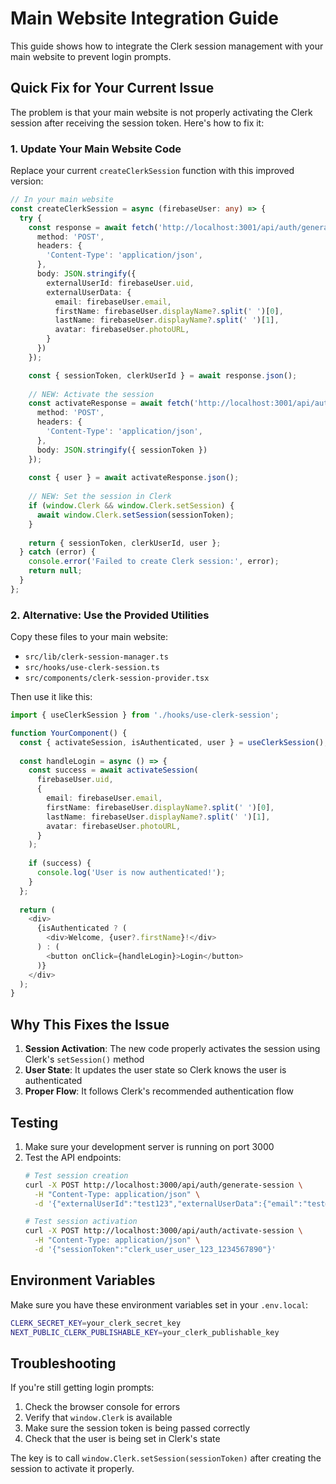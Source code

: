 # Main Website Integration Guide

This guide shows how to integrate the Clerk session management with your main website to prevent login prompts.

## Quick Fix for Your Current Issue

The problem is that your main website is not properly activating the Clerk session after receiving the session token. Here's how to fix it:

### 1. Update Your Main Website Code

Replace your current `createClerkSession` function with this improved version:

```typescript
// In your main website
const createClerkSession = async (firebaseUser: any) => {
  try {
    const response = await fetch('http://localhost:3001/api/auth/generate-session', {
      method: 'POST',
      headers: {
        'Content-Type': 'application/json',
      },
      body: JSON.stringify({
        externalUserId: firebaseUser.uid,
        externalUserData: {
          email: firebaseUser.email,
          firstName: firebaseUser.displayName?.split(' ')[0],
          lastName: firebaseUser.displayName?.split(' ')[1],
          avatar: firebaseUser.photoURL,
        }
      })
    });

    const { sessionToken, clerkUserId } = await response.json();
    
    // NEW: Activate the session
    const activateResponse = await fetch('http://localhost:3001/api/auth/activate-session', {
      method: 'POST',
      headers: {
        'Content-Type': 'application/json',
      },
      body: JSON.stringify({ sessionToken })
    });
    
    const { user } = await activateResponse.json();
    
    // NEW: Set the session in Clerk
    if (window.Clerk && window.Clerk.setSession) {
      await window.Clerk.setSession(sessionToken);
    }
    
    return { sessionToken, clerkUserId, user };
  } catch (error) {
    console.error('Failed to create Clerk session:', error);
    return null;
  }
};
```

### 2. Alternative: Use the Provided Utilities

Copy these files to your main website:
- `src/lib/clerk-session-manager.ts`
- `src/hooks/use-clerk-session.ts`
- `src/components/clerk-session-provider.tsx`

Then use it like this:

```typescript
import { useClerkSession } from './hooks/use-clerk-session';

function YourComponent() {
  const { activateSession, isAuthenticated, user } = useClerkSession();
  
  const handleLogin = async () => {
    const success = await activateSession(
      firebaseUser.uid,
      {
        email: firebaseUser.email,
        firstName: firebaseUser.displayName?.split(' ')[0],
        lastName: firebaseUser.displayName?.split(' ')[1],
        avatar: firebaseUser.photoURL,
      }
    );
    
    if (success) {
      console.log('User is now authenticated!');
    }
  };
  
  return (
    <div>
      {isAuthenticated ? (
        <div>Welcome, {user?.firstName}!</div>
      ) : (
        <button onClick={handleLogin}>Login</button>
      )}
    </div>
  );
}
```

## Why This Fixes the Issue

1. **Session Activation**: The new code properly activates the session using Clerk's `setSession()` method
2. **User State**: It updates the user state so Clerk knows the user is authenticated
3. **Proper Flow**: It follows Clerk's recommended authentication flow

## Testing

1. Make sure your development server is running on port 3000
2. Test the API endpoints:
   ```bash
   # Test session creation
   curl -X POST http://localhost:3000/api/auth/generate-session \
     -H "Content-Type: application/json" \
     -d '{"externalUserId":"test123","externalUserData":{"email":"test@example.com","firstName":"Test","lastName":"User"}}'
   
   # Test session activation
   curl -X POST http://localhost:3000/api/auth/activate-session \
     -H "Content-Type: application/json" \
     -d '{"sessionToken":"clerk_user_user_123_1234567890"}'
   ```

## Environment Variables

Make sure you have these environment variables set in your `.env.local`:

```bash
CLERK_SECRET_KEY=your_clerk_secret_key
NEXT_PUBLIC_CLERK_PUBLISHABLE_KEY=your_clerk_publishable_key
```

## Troubleshooting

If you're still getting login prompts:

1. Check the browser console for errors
2. Verify that `window.Clerk` is available
3. Make sure the session token is being passed correctly
4. Check that the user is being set in Clerk's state

The key is to call `window.Clerk.setSession(sessionToken)` after creating the session to activate it properly.
